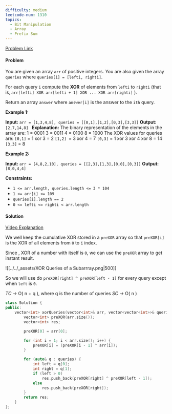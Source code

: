 ```yaml
---
difficulty: medium
leetcode-num: 1310
topics:
  - Bit Manipulation
  - Array
  - Prefix Sum
---
```

[Problem Link](https://leetcode.com/problems/xor-queries-of-a-subarray/)

#### Problem

You are given an array `arr` of positive integers. You are also given the array `queries` where `queries[i] = [lefti, righti]`.

For each query `i` compute the **XOR** of elements from `lefti` to `righti` (that is, `arr[lefti] XOR arr[lefti + 1] XOR ... XOR arr[righti]` ).

Return an array `answer` where `answer[i]` is the answer to the `ith` query.

**Example 1:**

**Input:** `arr = [1,3,4,8], queries = [[0,1],[1,2],[0,3],[3,3]]`
**Output:** `[2,7,14,8] `
**Explanation:** 
The binary representation of the elements in the array are:
1 = 0001 
3 = 0011 
4 = 0100 
8 = 1000 
The XOR values for queries are:
`[0,1]` = 1 xor 3 = 2 
`[1,2] `= 3 xor 4 = 7 
`[0,3]` = 1 xor 3 xor 4 xor 8 = 14 
`[3,3]` = 8

**Example 2:**

**Input:** `arr = [4,8,2,10], queries = [[2,3],[1,3],[0,0],[0,3]]`
**Output:** `[8,0,4,4]`

**Constraints:**

- `1 <= arr.length, queries.length <= 3 * 104`
- `1 <= arr[i] <= 109`
- `queries[i].length == 2`
- `0 <= lefti <= righti < arr.length`
#### Solution
[Video Explanation](https://youtu.be/rZYdNpHXz0o)

We well keep the cumulative XOR stored in a `preXOR` array so that `preXOR[i]` is the XOR of all elements from `0` to `i` index.

Since , XOR of a number with itself is `0`, we can use the `preXOR` array to get instant result.

![[../../_assets/XOR Queries of a Subarrray.png|500]]

So we will use do `preXOR[right] ^ preXOR[left - 1]` for every query except when `left` is `0`.

*TC ->* O( n + q ), where q is the number of queries
*SC ->* O( n )

```cpp title=Code
class Solution {
public:
    vector<int> xorQueries(vector<int>& arr, vector<vector<int>>& queries) {
        vector<int> preXOR(arr.size());
        vector<int> res;

        preXOR[0] = arr[0];

        for (int i = 1; i < arr.size(); i++) {
            preXOR[i] = (preXOR[i - 1] ^ arr[i]);
        }

        for (auto& q : queries) {
            int left = q[0];
            int right = q[1];
            if (left > 0)
                res.push_back(preXOR[right] ^ preXOR[left - 1]);
            else
                res.push_back(preXOR[right]);
        }
        return res;
    }
};
```